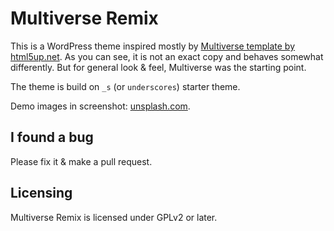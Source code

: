 Multiverse Remix
================

This is a WordPress theme inspired mostly by [Multiverse template by html5up.net](https://html5up.net/multiverse). As you can see, it is not an exact copy and behaves somewhat differently. But for general look & feel, Multiverse was the starting point.

The theme is build on `_s` (or `underscores`) starter theme.

Demo images in screenshot: [unsplash.com](https://unsplash.com).


I found a bug
-------------

Please fix it & make a pull request.


Licensing
---------

Multiverse Remix is licensed under GPLv2 or later.

